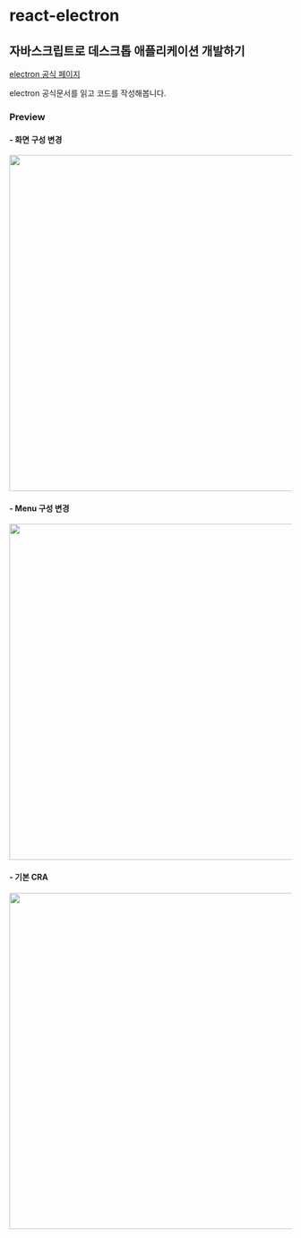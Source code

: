 # react-electron

## 자바스크립트로 데스크톱 애플리케이션 개발하기

[electron 공식 페이지](https://www.electronjs.org/)

electron 공식문서를 읽고 코드를 작성해봅니다.

### Preview

#### - 화면 구성 변경

<img width="600px" src="https://user-images.githubusercontent.com/87749134/190542931-187e8bf5-d18b-4480-a278-1463ea24c4d5.gif" />

#### - Menu 구성 변경

<img width="600px" src="https://user-images.githubusercontent.com/87749134/190048774-cea77585-aed7-4891-a221-5004e733a683.gif" />

#### - 기본 CRA

<img width="600px" src="https://user-images.githubusercontent.com/87749134/190049023-53a86990-92b8-4d0a-9fa5-44a4d64e14d2.gif" />
